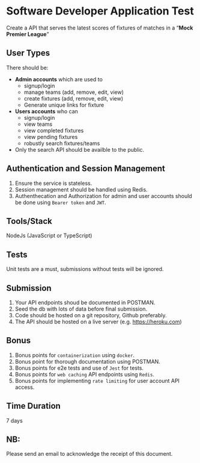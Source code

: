 # Software Developer Application Test

Create a API that serves the latest scores of fixtures of matches in a “**Mock Premier League**”

## User Types

There should be:

- **Admin accounts** which are used to
  - signup/login
  - manage teams (add, remove, edit, view)
  - create fixtures (add, remove, edit, view)
  - Generate unique links for fixture
- **Users accounts** who can
  - signup/login
  - view teams
  - view completed fixtures
  - view pending fixtures
  - robustly search fixtures/teams
- Only the search API should be availble to the public.

## Authentication and Session Management

1. Ensure the service is stateless.
2. Session management should be handled using Redis.
3. Authenthecation and Authorization for admin and user accounts should be done using `Bearer token` and `JWT`.

## Tools/Stack

NodeJs (JavaScript or TypeScript)

## Tests

Unit tests are a must, submissions without tests will be ignored.

## Submission

1. Your API endpoints shoud be documented in POSTMAN.
2. Seed the db with lots of data before final submission.
3. Code should be hosted on a git repository, Github preferably.
4. The API should be hosted on a live server (e.g. https://heroku.com)

## Bonus

1. Bonus points for `containerization` using `docker`.
2. Bonus point for thorough documentation using POSTMAN.
3. Bonus points for e2e tests and use of `Jest` for tests.
4. Bonus points for `web caching` API endpoints using `Redis`.
5. Bonus points for implementing `rate limiting` for user account API access.

## Time Duration

7 days

## NB:

Please send an email to acknowledge the receipt of this document.
